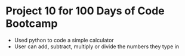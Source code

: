 # Project 10 for 100 Days of Code Bootcamp
- Used python to code a simple calculator
- User can add, subtract, multiply or divide the numbers they type in
